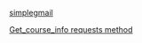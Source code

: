 [simplegmail](https://github.com/jeremyephron/simplegmail/tree/master)

[Get_course_info requests method](https://hackmd.io/@AndyChiang/DynamicCrawler#AJAX%E6%B3%95)
